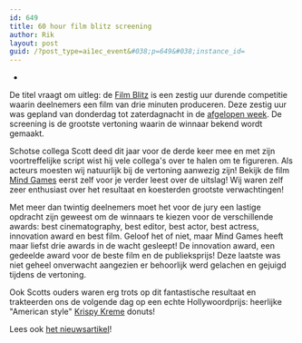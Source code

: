 ```yaml
---
id: 649
title: 60 hour film blitz screening
author: Rik
layout: post
guid: /?post_type=ai1ec_event&#038;p=649&#038;instance_id=
---
```

-
De titel vraagt om uitleg: de [Film Blitz][1] is een zestig uur durende competitie waarin deelnemers een film van drie minuten produceren. Deze zestig uur was gepland van donderdag tot zaterdagnacht in de [afgelopen week][2]. De screening is de grootste vertoning waarin de winnaar bekend wordt gemaakt.

Schotse collega Scott deed dit jaar voor de derde keer mee en met zijn voortreffelijke script wist hij vele collega's over te halen om te figureren. Als acteurs moesten wij natuurlijk bij de vertoning aanwezig zijn! Bekijk de film [Mind Games][3] eerst zelf voor je verder leest over de uitslag! Wij waren zelf zeer enthusiast over het resultaat en koesterden grootste verwachtingen!

Met meer dan twintig deelnemers moet het voor de jury een lastige opdracht zijn geweest om de winnaars te kiezen voor de verschillende awards: best cinematography, best editor, best actor, best actress, innovation award en best film. Geloof het of niet, maar Mind Games heeft maar liefst drie awards in de wacht gesleept! De innovation award, een gedeelde award voor de beste film en de publieksprijs! Deze laatste was niet geheel onverwacht aangezien er behoorlijk werd gelachen en gejuigd tijdens de vertoning.

Ook Scotts ouders waren erg trots op dit fantastische resultaat en trakteerden ons de volgende dag op een echte Hollywoordprijs: heerlijke "American style" [Krispy Kreme][4] donuts!

Lees ook [het nieuwsartikel][5]!

 [1]: http://www.60hourfilmblitz.com/
 [2]: /?p=567 "Week 10"
 [3]: https://www.youtube.com/watch?v=9bAkC8noyeU
 [4]: http://www.krispykreme.co.uk/
 [5]: http://www.thesaint-online.com/2014/03/2014-60-hour-film-blitz-showcases-the-best-in-st-andrews-student-filmmaking/